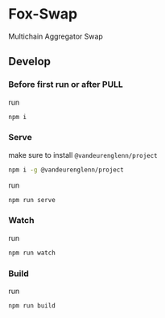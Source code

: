 # Fox-Swap

Multichain Aggregator Swap

## Develop

### Before first run or after PULL

run

```sh
npm i
```

### Serve

make sure to install `@vandeurenglenn/project`

```sh
npm i -g @vandeurenglenn/project
```

run

```sh
npm run serve
```

### Watch

run

```sh
npm run watch
```

### Build

run

```sh
npm run build
```

